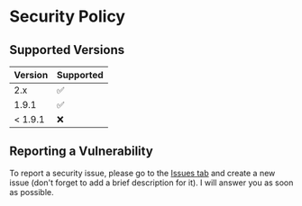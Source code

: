 # Security Policy

## Supported Versions

| Version | Supported          |
| ------- | ------------------ |
| 2.x     | :white_check_mark: |
| 1.9.1   | :white_check_mark: |
| < 1.9.1 | :x:                |

## Reporting a Vulnerability

To report a security issue, please go to the [Issues tab](https://github.com/K07H/DecorationsMod/issues) and create a new issue (don't forget to add a brief description for it). I will answer you as soon as possible.

